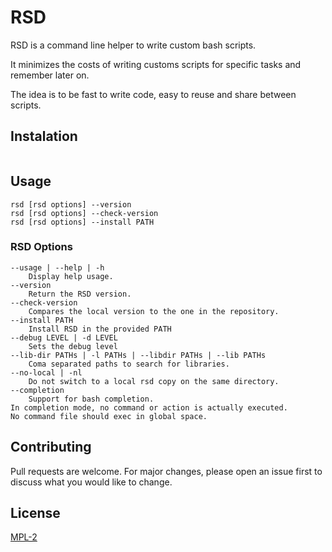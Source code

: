 # RSD

RSD is a command line helper to write custom bash scripts.

It minimizes the costs of writing customs scripts for specific tasks and remember later on.

The idea is to be fast to write code, easy to reuse and share between scripts.

## Instalation

```git clone https://github.com/rsd/rsd.git
```

## Usage

```rsd [rsd options] COMMAND [command options] [command arguments]
rsd [rsd options] --version
rsd [rsd options] --check-version
rsd [rsd options] --install PATH
```

### RSD Options

	--usage | --help | -h
		Display help usage.
	--version
		Return the RSD version.
	--check-version
		Compares the local version to the one in the repository.
	--install PATH
		Install RSD in the provided PATH
	--debug LEVEL | -d LEVEL
		Sets the debug level
	--lib-dir PATHs | -l PATHs | --libdir PATHs | --lib PATHs
		Coma separated paths to search for libraries.
	--no-local | -nl
		Do not switch to a local rsd copy on the same directory.
	--completion
		Support for bash completion.
	In completion mode, no command or action is actually executed.
	No command file should exec in global space.

## Contributing

Pull requests are welcome. For major changes, please open an issue first to discuss what you would like to change.


## License
[MPL-2](https://choosealicense.com/licenses/mpl-2.0/)

